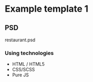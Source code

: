 # Example template 1

## PSD
restaurant.psd

### Using technologies
- HTML / HTML5
- CSS/SCSS
- Pure JS